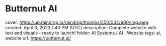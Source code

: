 # Butternut AI

cover: https://up.raindrop.io/raindrop/thumbs/550/034/980/img.jpeg
created: April 3, 2023 1:40 PM (UTC)
description: Complete website with text and visuals - ready to launch!
folder: AI Systems / AI | Website
tags: ai, website
url: https://butternut.ai/